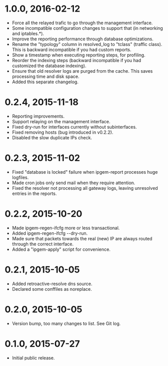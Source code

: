 # 1.0.0, 2016-02-12

- Force all the relayed trafic to go through the management interface.
- Some incompatible configuration changes to support that (in networking and
  iptables.*).
- Improve the reporting performance through database optimizations.
- Rename the "typology" column in resolved_log to "tclass" (traffic class).
  This is backward incompatible if you had custom reports.
- Show a timestamp when executing reporting steps, for profiling.
- Reorder the indexing steps (backward incompatible if you had customized the
  database indexing).
- Ensure that old resolver logs are purged from the cache. This saves
  processing time and disk space.
- Added this separate changelog.

# 0.2.4, 2015-11-18

- Reporting improvements.
- Support relaying on the management interface.
- Fixed dry-run for interfaces currently without subinterfaces.
- Fixed removing hosts (bug introduced in v0.2.2).
- Disabled the slow duplicate IPs check.

# 0.2.3, 2015-11-02

- Fixed "database is locked" failure when ipgem-report processes huge logfiles.
- Made cron jobs only send mail when they require attention.
- Fixed the resolver not processing all gateway logs, leaving unresolved
  entries in the reports.

# 0.2.2, 2015-10-20

- Made ipgem-regen-ifcfg more or less transactional.
- Added ipgem-regen-ifcfg --dry-run.
- Made sure that packets towards the real (new) IP are always routed through
  the correct interface.
- Added a "ipgem-apply" script for convenience.

# 0.2.1, 2015-10-05

- Added retroactive-resolve dns source.
- Declared some conffiles as noreplace.

# 0.2.0, 2015-10-05

- Version bump, too many changes to list. See Git log.

# 0.1.0, 2015-07-27

- Initial public release.
